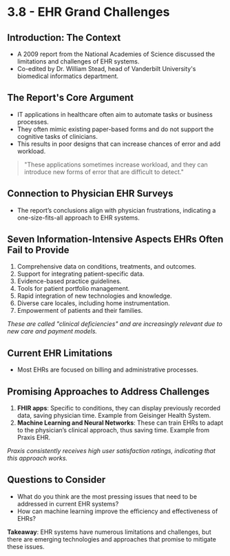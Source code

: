 # 3.8 - EHR Grand Challenges

## Introduction: The Context

- A 2009 report from the National Academies of Science discussed the limitations and challenges of EHR systems.
- Co-edited by Dr. William Stead, head of Vanderbilt University's biomedical informatics department.

## The Report's Core Argument

- IT applications in healthcare often aim to automate tasks or business processes.
- They often mimic existing paper-based forms and do not support the cognitive tasks of clinicians.
- This results in poor designs that can increase chances of error and add workload.

> "These applications sometimes increase workload, and they can introduce new forms of error that are difficult to detect."

## Connection to Physician EHR Surveys

- The report’s conclusions align with physician frustrations, indicating a one-size-fits-all approach to EHR systems.

## Seven Information-Intensive Aspects EHRs Often Fail to Provide

1. Comprehensive data on conditions, treatments, and outcomes.
2. Support for integrating patient-specific data.
3. Evidence-based practice guidelines.
4. Tools for patient portfolio management.
5. Rapid integration of new technologies and knowledge.
6. Diverse care locales, including home instrumentation.
7. Empowerment of patients and their families.

*These are called "clinical deficiencies" and are increasingly relevant due to new care and payment models.*

## Current EHR Limitations

- Most EHRs are focused on billing and administrative processes.

## Promising Approaches to Address Challenges

1. **FHIR apps**: Specific to conditions, they can display previously recorded data, saving physician time. Example from Geisinger Health System.
2. **Machine Learning and Neural Networks**: These can train EHRs to adapt to the physician’s clinical approach, thus saving time. Example from Praxis EHR.

*Praxis consistently receives high user satisfaction ratings, indicating that this approach works.*

## Questions to Consider

- What do you think are the most pressing issues that need to be addressed in current EHR systems?
- How can machine learning improve the efficiency and effectiveness of EHRs?

**Takeaway**: EHR systems have numerous limitations and challenges, but there are emerging technologies and approaches that promise to mitigate these issues.
